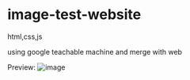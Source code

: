 # image-test-website
html,css,js

using google teachable machine and merge with web

Preview:
![image](https://user-images.githubusercontent.com/105683527/224208569-7623648a-abc7-4f5e-9b25-dd116c7e988c.png)



